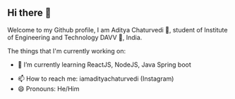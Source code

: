 ## Hi there 👋


Welcome to my Github profile, I am Aditya Chaturvedi 🙆, student of Institute of Engineering and Technology DAVV 🏨, India.

The things that I'm currently working on:
<!--
- 🔭 I’m currently working on various projects -->
- 🌱 I’m currently learning ReactJS, NodeJS, Java Spring boot 
<!--- 👯 I’m looking to collaborate on ...
- 🤔 I’m looking for help with ...
- 💬 Ask me about ...-->
- 📫 How to reach me: iamadityachaturvedi (Instagram)
- 😄 Pronouns: He/Him
<!--- ⚡ Fun fact: -->
